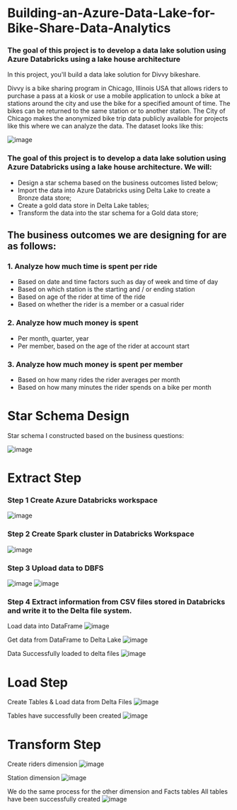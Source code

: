 # Building-an-Azure-Data-Lake-for-Bike-Share-Data-Analytics
### The goal of this project is to develop a data lake solution using Azure Databricks using a lake house architecture

In this project, you'll build a data lake solution for Divvy bikeshare.

Divvy is a bike sharing program in Chicago, Illinois USA that allows riders to purchase a pass at a kiosk or use a mobile application to unlock a bike at stations around the city and use the bike for a specified amount of time. The bikes can be returned to the same station or to another station. The City of Chicago makes the anonymized bike trip data publicly available for projects like this where we can analyze the data. The dataset looks like this:

![image](https://user-images.githubusercontent.com/61830624/196221683-aa224d16-e11f-493c-b5ce-dd98a7dfb869.png)


### The goal of this project is to develop a data lake solution using Azure Databricks using a lake house architecture. We will:
- Design a star schema based on the business outcomes listed below;
- Import the data into Azure Databricks using Delta Lake to create a Bronze data store;
- Create a gold data store in Delta Lake tables;
- Transform the data into the star schema for a Gold data store;

## The business outcomes we are designing for are as follows:
### 1. Analyze how much time is spent per ride
- Based on date and time factors such as day of week and time of day
- Based on which station is the starting and / or ending station
- Based on age of the rider at time of the ride
- Based on whether the rider is a member or a casual rider

### 2. Analyze how much money is spent
- Per month, quarter, year
- Per member, based on the age of the rider at account start

### 3. Analyze how much money is spent per member
- Based on how many rides the rider averages per month
- Based on how many minutes the rider spends on a bike per month


# Star Schema Design
Star schema I constructed based on the business questions:

![image](https://user-images.githubusercontent.com/61830624/196258984-aef0fe34-44bf-4024-8f1f-c502105ddfeb.png)

# Extract Step
### Step 1 Create Azure Databricks workspace
![image](https://user-images.githubusercontent.com/61830624/196225584-0c4496f4-4e21-4dc2-872c-7f1a7db325d8.png)

### Step 2 Create Spark cluster in Databricks Workspace
![image](https://user-images.githubusercontent.com/61830624/196231321-a43e23d8-6c05-49da-8710-955aeabb0542.png)

### Step 3 Upload data to DBFS
![image](https://user-images.githubusercontent.com/61830624/196242488-7ec06f1d-3988-455c-875e-859484a38b00.png)
![image](https://user-images.githubusercontent.com/61830624/196243725-047d8634-f9cc-4039-adfe-2709e0a525a8.png)

### Step 4 Extract information from CSV files stored in Databricks and write it to the Delta file system.
Load data into DataFrame
![image](https://user-images.githubusercontent.com/61830624/196245703-caa3cd6a-d837-4fe9-bc75-018c34650bea.png)

Get data from DataFrame to Delta Lake
![image](https://user-images.githubusercontent.com/61830624/196249525-595ee934-7b1d-4c05-8108-4ead408f77c7.png)

Data Successfully loaded to delta files
![image](https://user-images.githubusercontent.com/61830624/196250017-b36f6dc7-cb59-4e46-8cc4-a601406c6f79.png)

# Load Step
Create Tables & Load data from Delta Files 
![image](https://user-images.githubusercontent.com/61830624/196250991-be84db92-b332-427d-9cfa-7d186df26f13.png)

Tables have successfully been created
![image](https://user-images.githubusercontent.com/61830624/196251318-85552802-6be1-4fbb-a42f-302be48a36aa.png)

# Transform Step
Create riders dimension
![image](https://user-images.githubusercontent.com/61830624/196252724-c8f013c2-7725-48a9-ae19-d248dc117a4a.png)

Station dimension
![image](https://user-images.githubusercontent.com/61830624/196253012-aa0642c3-0154-4c4d-8d36-b0a742c89e89.png)

We do the same process for the other dimension and Facts tables
All tables have been successfully created
![image](https://user-images.githubusercontent.com/61830624/196257583-3499e03e-5e26-4080-82f8-0e3958733384.png)





